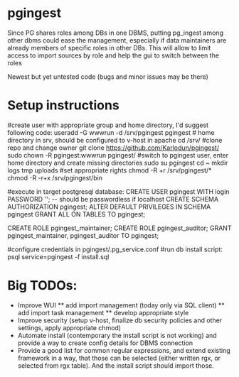 # pgingest
Since PG shares roles among DBs in one DBMS, putting pg_ingest among other dbms could ease the management, especially if data maintainers are already members of specific roles in other DBs.
This will allow to limit access to import sources by role and help the gui to switch between the roles

Newest but yet untested code (bugs and minor issues may be there)

# Setup instructions
#create user with appropriate group and home directory, I'd suggest following code:
  useradd -G wwwrun -d /srv/pgingest pgingest # home directory in srv, should be configured to v-host in apache
  cd /srv/
#clone repo and change owner
  git clone https://github.com/Karlodun/pgingest/
  sudo chown -R pgingest:wwwrun pgingest/
#switch to pgingest user, enter home directory and create missing directories
sudo su pgingest
cd ~
mkdir logs tmp uploads
#set appropriate rights
chmod -R +r /srv/pgingest/*
chmod -R -r+x /srv/pgingest/bin

#execute in target postgresql database:
CREATE USER pgingest WITH login PASSWORD '<password>'; -- should be passwordless if localhost
CREATE SCHEMA AUTHORIZATION pgingest;
ALTER DEFAULT PRIVILEGES IN SCHEMA pgingest GRANT ALL ON TABLES TO pgingest;

CREATE ROLE pgingest_maintainer;
CREATE ROLE pgingest_auditor;
GRANT pgingest_maintainer, pgingest_auditor TO pgingest;

#configure credentials in pgingest/.pg_service.conf
#run db install script:
psql service=pgingest -f install.sql

# Big TODOs:
* Improve WUI
** add import management (today only via SQL client)
** add import task management
** develop appropriate style
* Improve security (setup v-host, finalize db security policies and other settings, apply appropriate chmod)
* Automate install (contemporary the install script is not working) and provide a way to create config details for DBMS connection
* Provide a good list for common regular expressions, and extend existing framework in a way, that those can be selected (either written rgx, or selected from rgx table). And the install script should import those.
